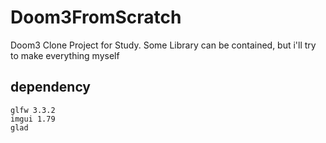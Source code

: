 # Doom3FromScratch
Doom3 Clone Project for Study.
Some Library can be contained, but i'll try to make everything myself

## dependency

```
glfw 3.3.2
imgui 1.79
glad
```
